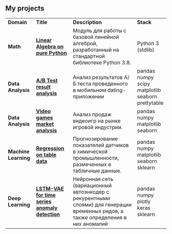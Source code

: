 ## My projects

<table>
<tbody>

<tr>
<td><b>Domain</b></td>
<td><b>Title</b></td>
<td><b>Description</b></td>
<td><b>Stack</b></td>
</tr>

<tr>
<td><b>Math</b></td>
<td><a href="https://github.com/NickOsipov/projects/tree/main/pure_python_linear_algebra" rel="nofollow"><b>Linear Algebra on pure Python</b></a></td>
<td>Модуль для работы с базовой линейной алгеброй, разработанный на стандартной библиотеке Python 3.8.</td>
<td>Python 3 (stdlib)</td>
</tr>

<tr>
<td><b>Data Analysis</b></td>
<td><a href="https://github.com/NickOsipov/projects/tree/main/mobile_app_ab_test_analysis" rel="nofollow"><b>A/B Test result analysis</b></a></td>
<td>Анализ результатов А/Б теста проведенного в мобильном dating-приложении</td>
<td>pandas<br>numpy<br>scipy<br>matplotlib<br>seaborn<br>prettytable
</td>
</tr>

<tr>
<td><b>Data Analysis</b></td>
<td><a href="https://github.com/NickOsipov/projects/tree/main/yandex_video_games_market" rel="nofollow"><b>Video games market analysis</b></a></td>
<td>Анализ продаж видеоигр на рынке игровой индустрии.</td>
<td>pandas<br>numpy<br>matplotlib<br>seaborn
</td>
</tr>

<tr>
<td><b>Machine Learning</b></td>
<td><a href="https://github.com/NickOsipov/projects/tree/main/regression_on_chem_industry" rel="nofollow"><b>Regression on table data</b></a></td>
<td>Прогнозирование показателей датчиков в химической промышленности, размеченных в табличные данные.</td>
<td>pandas<br>numpy<br>matplotlib<br>seaborn<br>sklearn
</td>
</tr>

<tr>
<td><b>Deep Learning</b></td>
<td><a href="https://github.com/NickOsipov/projects/tree/main/lstmvae_time_series_anonaly_detection" rel="nofollow"><b>LSTM-VAE for time series anomaly detection</b></a></td>
<td>Нейронная сеть (вариационный автоэнкодер c рекурентными слоями) для генерации временных рядов, а также определения в них аномалий</td>
<td>pandas<br>numpy<br>plotly<br>keras<br>sklearn
</td>
</tr>

</tbody>
</table> 